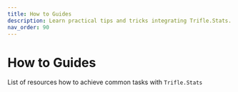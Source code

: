 ```yaml
---
title: How to Guides
description: Learn practical tips and tricks integrating Trifle.Stats.
nav_order: 90 
---
```


# How to Guides

List of resources how to achieve common tasks with `Trifle.Stats`
